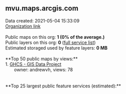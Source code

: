 <h2>mvu.maps.arcgis.com</h2> Data created: 2021-05-04 15:33:09 <br /><a target='new' href='https://mvu.maps.arcgis.com'>Organization link</a><br /><br />Public maps on this org: <b>1 (0% of the average.)</b><br />Public layers on this org: <b>0 </b>(<a target='new' href='https://services.arcgis.com/PtttLOaqV6puGTAF/ArcGIS/rest/services'>full service list</a>)<br />Estimated storaged used by feature layers: <b>0 MB</b><br /><br />**Top 50 public maps by views:**<br />  1. <a target='new' href='https://www.arcgis.com/home/item.html?id=ecc6ee84381348b2b5d4e8c3921cb871'>GHCS - GIS Data Project</a> <br />  &nbsp;&nbsp;&nbsp;&nbsp; &nbsp;&nbsp;owner: andrewvh, views: 78<br /><br /><br />**Top 25 largest public feature services (estimated):**<br />